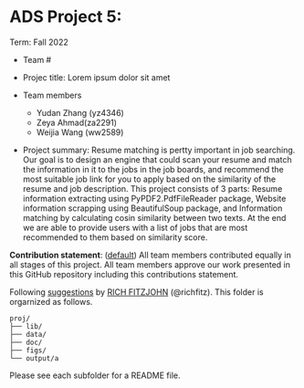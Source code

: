 # ADS Project 5: 

Term: Fall 2022

+ Team #
+ Projec title: Lorem ipsum dolor sit amet

+ Team members 
	+ Yudan Zhang (yz4346)		
	+ Zeya Ahmad(za2291)
	+ Weijia Wang (ww2589)
	
+ Project summary: Resume matching is pertty important in job searching. Our goal is to design an engine that could scan your resume and match the information in it to the jobs in the job boards, and recommend the most suitable job link for you to apply based on the similarity of the resume and job description. This project consists of 3 parts: Resume information extracting using PyPDF2.PdfFileReader package, Website information scrapping using BeautifulSoup package, and Information matching by calculating cosin similarity between two texts. At the end we are able to provide users with a list of jobs that are most recommended to them based on similarity score.

	
**Contribution statement**: ([default](doc/a_note_on_contributions.md)) All team members contributed equally in all stages of this project. All team members approve our work presented in this GitHub repository including this contributions statement. 

Following [suggestions](http://nicercode.github.io/blog/2013-04-05-projects/) by [RICH FITZJOHN](http://nicercode.github.io/about/#Team) (@richfitz). This folder is orgarnized as follows.

```
proj/
├── lib/
├── data/
├── doc/
├── figs/
└── output/a
```

Please see each subfolder for a README file.
